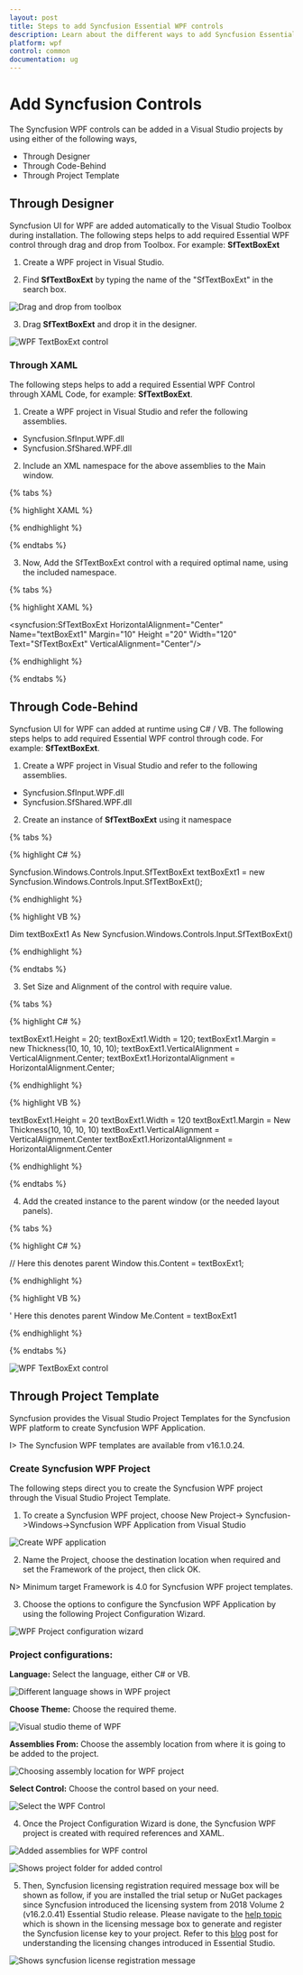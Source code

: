 ```yaml
---
layout: post
title: Steps to add Syncfusion Essential WPF controls
description: Learn about the different ways to add Syncfusion Essential WPF controls to the Visual Studio project.
platform: wpf
control: common
documentation: ug
---
```

# Add Syncfusion Controls

The Syncfusion WPF controls can be added in a Visual Studio projects by using either of the following ways,

* Through Designer
* Through Code-Behind
* Through Project Template

## Through Designer

Syncfusion UI for WPF are added automatically to the Visual Studio Toolbox during installation. The following steps helps to add required Essential WPF control through drag and drop from Toolbox. For example: **SfTextBoxExt**

1) Create a WPF project in Visual Studio.

2) Find **SfTextBoxExt** by typing the name of the "SfTextBoxExt" in the search box.

![Drag and drop from toolbox](ThroughDragndDrop_images/AddSyncfusionControls_img1.jpeg)

3) Drag **SfTextBoxExt** and drop it in the designer.

![WPF TextBoxExt control](ThroughDragndDrop_images/AddSyncfusionControls_img2.jpeg)

### Through XAML

The following steps helps to add a required Essential WPF Control through XAML Code, for example: **SfTextBoxExt**.

1) Create a WPF project in Visual Studio and refer the following assemblies.

* Syncfusion.SfInput.WPF.dll
* Syncfusion.SfShared.WPF.dll

2) Include an XML namespace for the above assemblies to the Main window.

{% tabs %}

{% highlight XAML %}

<Window
    xmlns="http://schemas.microsoft.com/winfx/2006/xaml/presentation"
    xmlns:x="http://schemas.microsoft.com/winfx/2006/xaml"
    xmlns:syncfusion="http://schemas.syncfusion.com/wpf" />

{% endhighlight %}

{% endtabs %}

3) Now, Add the SfTextBoxExt control with a required optimal name, using the included namespace.

{% tabs %}

{% highlight XAML %}

<syncfusion:SfTextBoxExt HorizontalAlignment="Center" Name="textBoxExt1" Margin="10" Height ="20" Width="120" Text="SfTextBoxExt" VerticalAlignment="Center"/>

{% endhighlight %}

{% endtabs %}

## Through Code-Behind

Syncfusion UI for WPF can added at runtime using C# / VB. The following steps helps to add required Essential WPF control through code. For example: **SfTextBoxExt**.

1) Create a WPF project in Visual Studio and refer to the following assemblies.

* Syncfusion.SfInput.WPF.dll
* Syncfusion.SfShared.WPF.dll

2) Create an instance of **SfTextBoxExt** using it namespace

{% tabs %}

{% highlight C# %}

Syncfusion.Windows.Controls.Input.SfTextBoxExt textBoxExt1 = new Syncfusion.Windows.Controls.Input.SfTextBoxExt();

{% endhighlight %}

{% highlight VB %}

Dim textBoxExt1 As New Syncfusion.Windows.Controls.Input.SfTextBoxExt()

{% endhighlight %}

{% endtabs %}

3) Set Size and Alignment of the control with require value.
 
{% tabs %}

{% highlight C# %}

textBoxExt1.Height = 20;
textBoxExt1.Width = 120;
textBoxExt1.Margin = new Thickness(10, 10, 10, 10);
textBoxExt1.VerticalAlignment = VerticalAlignment.Center;
textBoxExt1.HorizontalAlignment = HorizontalAlignment.Center;

{% endhighlight %}

{% highlight VB %}

textBoxExt1.Height = 20
textBoxExt1.Width = 120
textBoxExt1.Margin = New Thickness(10, 10, 10, 10)
textBoxExt1.VerticalAlignment = VerticalAlignment.Center
textBoxExt1.HorizontalAlignment = HorizontalAlignment.Center

{% endhighlight %}

{% endtabs %}

4) Add the created instance to the parent window (or the needed layout panels).

{% tabs %}

{% highlight C# %}

// Here this denotes parent Window
this.Content = textBoxExt1; 

{% endhighlight %}

{% highlight VB %}

' Here this denotes parent Window
Me.Content = textBoxExt1

{% endhighlight %}

{% endtabs %}

![WPF TextBoxExt control](ThroughDragndDrop_images/AddSyncfusionControls_img3.jpeg)

## Through Project Template

Syncfusion provides the Visual Studio Project Templates for the Syncfusion WPF platform to create Syncfusion WPF Application. 

I> The Syncfusion WPF templates are available from v16.1.0.24. 

### Create Syncfusion WPF Project 

The following steps direct you to create the Syncfusion WPF project through the Visual Studio Project Template. 

1) To create a Syncfusion WPF project, choose New Project-> Syncfusion->Windows->Syncfusion WPF Application from Visual Studio

![Create WPF application](Add-Syncfusion-Control_images\Syncfusion-Project-Template-Gallery-1.png)

2) Name the Project, choose the destination location when required and set the Framework of the project, then click OK.  

N> Minimum target Framework is 4.0 for Syncfusion WPF project templates. 

3) Choose the options to configure the Syncfusion WPF Application by using the following Project Configuration Wizard.  
  
![WPF Project configuration wizard](Add-Syncfusion-Control_images\Syncfusion-Project-Template-Gallery-2.png)
                                                     
### Project configurations: 

**Language:** Select the language, either C# or VB. 

![Different language shows in WPF project](Add-Syncfusion-Control_images\Syncfusion-Project-Template-Gallery-3.png)

**Choose Theme:** Choose the required theme. 

![Visual studio theme of WPF](Add-Syncfusion-Control_images\Syncfusion-Project-Template-Gallery-4.png)

**Assemblies From:** Choose the assembly location from where it is going to be added to the project. 

![Choosing assembly location for WPF project](Add-Syncfusion-Control_images\Syncfusion-Project-Template-Gallery-5.png)

**Select Control:** Choose the control based on your need. 

![Select the WPF Control](Add-Syncfusion-Control_images\Syncfusion-Project-Template-Gallery-6.png)
      
4) Once the Project Configuration Wizard is done, the Syncfusion WPF project is created with required references and XAML. 

![Added assemblies for WPF control](Add-Syncfusion-Control_images\Syncfusion-Project-Template-Gallery-7.png)

![Shows project folder for added control](Add-Syncfusion-Control_images\Syncfusion-Project-Template-Gallery-8.png)

5) Then, Syncfusion licensing registration required message box will be shown as follow, if you are installed the trial setup or NuGet packages since Syncfusion introduced the licensing system from 2018 Volume 2 (v16.2.0.41) Essential Studio release. Please navigate to the [help topic](https://help.syncfusion.com/common/essential-studio/licensing/license-key#how-to-generate-syncfusion-license-key) which is shown in the licensing message box to generate and register the Syncfusion license key to your project. Refer to this [blog](https://blog.syncfusion.com/post/Whats-New-in-2018-Volume-2-Licensing-Changes-in-the-1620x-Version-of-Essential-Studio.aspx) post for understanding the licensing changes introduced in Essential Studio.

![Shows syncfusion license registration message](Add-Syncfusion-Control_images\Syncfusion-Project-Template-Gallery-9.png)